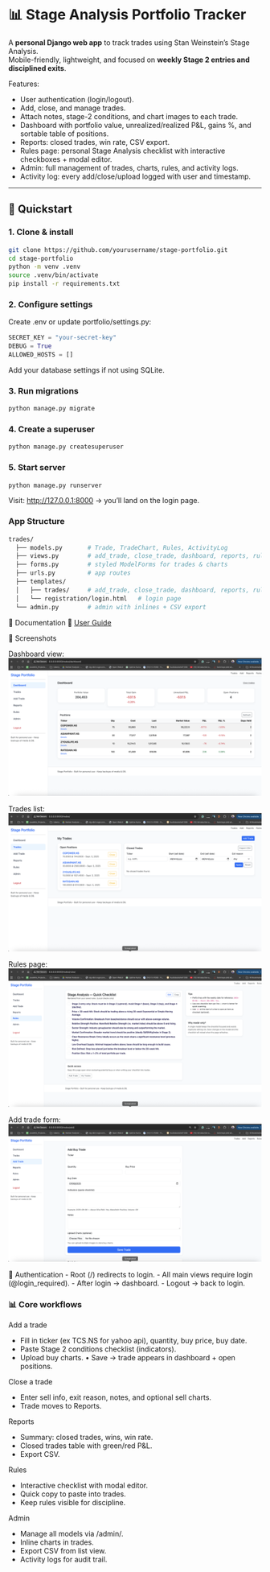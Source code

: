 # 📊 Stage Analysis Portfolio Tracker

A **personal Django web app** to track trades using Stan Weinstein’s Stage Analysis.  
Mobile-friendly, lightweight, and focused on **weekly Stage 2 entries and disciplined exits**.  

Features:
- User authentication (login/logout).
- Add, close, and manage trades.
- Attach notes, stage-2 conditions, and chart images to each trade.
- Dashboard with portfolio value, unrealized/realized P&L, gains %, and sortable table of positions.
- Reports: closed trades, win rate, CSV export.
- Rules page: personal Stage Analysis checklist with interactive checkboxes + modal editor.
- Admin: full management of trades, charts, rules, and activity logs.
- Activity log: every add/close/upload logged with user and timestamp.

---

## 🚀 Quickstart

### 1. Clone & install
```bash
git clone https://github.com/yourusername/stage-portfolio.git
cd stage-portfolio
python -m venv .venv
source .venv/bin/activate
pip install -r requirements.txt
```

### 2. Configure settings

Create .env or update portfolio/settings.py:

```python
SECRET_KEY = "your-secret-key"
DEBUG = True
ALLOWED_HOSTS = []
```

Add your database settings if not using SQLite.

### 3. Run migrations

```bash
python manage.py migrate
```

### 4. Create a superuser

```bash
python manage.py createsuperuser
```

### 5. Start server
```bash
python manage.py runserver
```

Visit: http://127.0.0.1:8000 → you’ll land on the login page.

### App Structure 

```bash
trades/               
  ├── models.py       # Trade, TradeChart, Rules, ActivityLog
  ├── views.py        # add_trade, close_trade, dashboard, reports, rules_page
  ├── forms.py        # styled ModelForms for trades & charts
  ├── urls.py         # app routes
  ├── templates/      
  │   ├── trades/     # add_trade, close_trade, dashboard, reports, rules_page, trade_list, trade_detail
  │   └── registration/login.html   # login page
  └── admin.py        # admin with inlines + CSV export
```
📘 Documentation
📘 [User Guide](./USER_GUIDE.md)

📸 Screenshots

Dashboard view: ![Alt text](./docs/screenshots/dashboard.png)

Trades list: ![Alt text](./docs/screenshots/trades.png)

Rules page: ![Alt text](./docs/screenshots/rules.png)

Add trade form: ![Alt text](./docs/screenshots/buy.png)

🔐 Authentication
	-	Root (/) redirects to login.
	-	All main views require login (@login_required).
	-	After login → dashboard.
	-	Logout → back to login.

### 📊 Core workflows

Add a trade

-	Fill in ticker (ex TCS.NS for yahoo api), quantity, buy price, buy date.
-	Paste Stage 2 conditions checklist (indicators).
-	Upload buy charts.
•	Save → trade appears in dashboard + open positions.

Close a trade

-	Enter sell info, exit reason, notes, and optional sell charts.
-	Trade moves to Reports.

Reports

-	Summary: closed trades, wins, win rate.
-	Closed trades table with green/red P&L.
-	Export CSV.

Rules

- Interactive checklist with modal editor.
- Quick copy to paste into trades.
- Keep rules visible for discipline.


Admin

-	Manage all models via /admin/.
-	Inline charts in trades.
-	Export CSV from list view.
-	Activity logs for audit trail.
